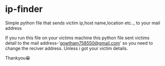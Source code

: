 # ip-finder
Simple python file that sends victim ip,host name,location etc.., to your mail address

If you run this file on your victims machine this python file sent victims detail to the mail address-'gowtham758550@gmail.com' so you need to change the reciver address. Unless i got your victim details.


Thankyou😁



